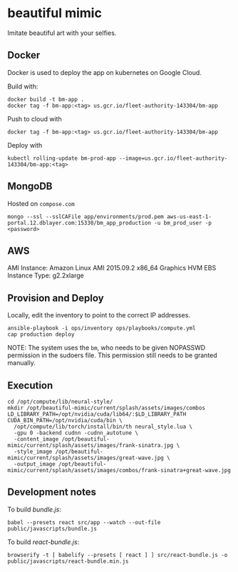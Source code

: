 # beautiful mimic

Imitate beautiful art with your selfies.

## Docker

Docker is used to deploy the app on kubernetes on Google Cloud.  

Build with:

```
docker build -t bm-app .
docker tag -f bm-app:<tag> us.gcr.io/fleet-authority-143304/bm-app
```

Push to cloud with

```
docker tag -f bm-app:<tag> us.gcr.io/fleet-authority-143304/bm-app
```

Deploy with

```
kubectl rolling-update bm-prod-app --image=us.gcr.io/fleet-authority-143304/bm-app:<tag>
```


## MongoDB

Hosted on `compose.com`

```
mongo --ssl --sslCAFile app/environments/prod.pem aws-us-east-1-portal.12.dblayer.com:15330/bm_app_production -u bm_prod_user -p <password>
```

## AWS

AMI Instance: Amazon Linux AMI 2015.09.2 x86_64 Graphics HVM EBS
Instance Type: g2.2xlarge

## Provision and Deploy

Locally, edit the inventory to point to the correct IP addresses.

```
ansible-playbook -i ops/inventory ops/playbooks/compute.yml
cap production deploy
```

NOTE:
The system uses the `bm`, who needs to be given NOPASSWD permission in the sudoers file.
This permission still needs to be granted manually.

## Execution

```
cd /opt/compute/lib/neural-style/
mkdir /opt/beautiful-mimic/current/splash/assets/images/combos
LD_LIBRARY_PATH=/opt/nvidia/cuda/lib64/:$LD_LIBRARY_PATH CUDA_BIN_PATH=/opt/nvidia/cuda/bin \ 
  /opt/compute/lib/torch/install/bin/th neural_style.lua \
  -gpu 0 -backend cudnn -cudnn_autotune \
  -content_image /opt/beautiful-mimic/current/splash/assets/images/frank-sinatra.jpg \
  -style_image /opt/beautiful-mimic/current/splash/assets/images/great-wave.jpg \
  -output_image /opt/beautiful-mimic/current/splash/assets/images/combos/frank-sinatra+great-wave.jpg
```

## Development notes

To build _bundle.js_:

`babel --presets react src/app --watch --out-file public/javascripts/bundle.js`

To build _react-bundle.js_:

`browserify -t [ babelify --presets [ react ] ] src/react-bundle.js -o public/javascripts/react-bundle.min.js`
